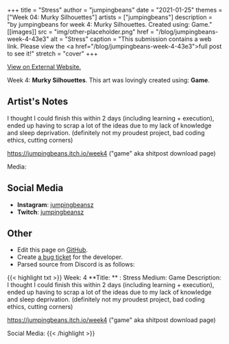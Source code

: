 +++
title =       "Stress"
author =      "jumpingbeans"
date =        "2021-01-25"
themes =      ["Week 04: Murky Silhouettes"]
artists =     ["jumpingbeans"]
description = "by jumpingbeans for week 4: Murky Silhouettes. Created using: Game."
[[images]]
      src = "img/other-placeholder.png"
      href = "/blog/jumpingbeans-week-4-43e3"
      alt = "Stress"
      caption = "This submission contains a web link. Please view the <a href=\"/blog/jumpingbeans-week-4-43e3\">full post</a> to see it!"
      stretch = "cover"
+++


[View on External Website.](https://jumpingbeans.itch.io/week4)


Week 4: **Murky Silhouettes**. This art was lovingly created using: **Game**.

## Artist's Notes

I thought I could finish this within 2 days (including learning + execution), ended up having to scrap a lot of the ideas due to my lack of knowledge and sleep deprivation. (definitely not my proudest project, bad coding ethics, cutting corners) 

https://jumpingbeans.itch.io/week4 ("game" aka shitpost download page)

Media:

## Social Media

- **Instagram**: <a href='https://instagram.com/jumpingbeansz' target='_blank'>jumpingbeansz</a>
- **Twitch**: <a href='https://twitch.tv/jumpingbeansz' target='_blank'>jumpingbeansz</a>

## Other

- Edit this page on [GitHub](https://github.com/teaminkling/web-refresh/edit/main/content/blog/jumpingbeans-week-4-43e3.md).
- Create [a bug ticket](https://github.com/teaminkling/web-refresh/issues/new?assignees=&labels=bug&template=problem-report.md&title=) for the developer.
- Parsed source from Discord is as follows:

{{< highlight txt >}}
Week: 4
**Title:  ** : Stress
Medium: Game
Description: I thought I could finish this within 2 days (including learning + execution), ended up having to scrap a lot of the ideas due to my lack of knowledge and sleep deprivation. (definitely not my proudest project, bad coding ethics, cutting corners) 

https://jumpingbeans.itch.io/week4 ("game" aka shitpost download page)

Social Media:
{{< /highlight >}}